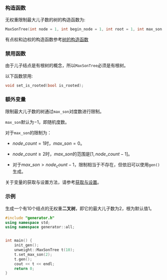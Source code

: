 ### 构造函数

无权重限制最大儿子数的树的构造函数为:

```cpp
MaxSonTree(int node = 1, int begin_node = 1, int root = 1, int max_son = -1)
```

有点权和边权的构造函数参考[树的构造函数](/user/rand_tree/basic_tree_graph.md#构造函数)

### 禁用函数

由于儿子结点是有根树的概念，所以`MaxSonTree`必须是有根树。

以下函数禁用:

```cpp
void set_is_rooted(bool is_rooted);
```

### 额外变量

限制最大儿子数的树通过`max_son`对度数进行限制。

`max_son`默认为$-1$，即随机度数。

对于`max_son`的限制为：

- $node\_count = 1$时，$max\_son = 0$。

- $node\_count \ge 2$时，$max\_son$的范围是$[1, node\_count - 1]$。

- 对于$max\_son \gt node_count - 1$，限制相当于不存在，但依旧可以使用`gen()`生成。

关于变量的获取与设置方法，请参考[获取与设置](/user/tools/setter_getter.md)。

### 示例

生成一个有$10$个结点的无权重**二叉树**，即它的最大儿子数为$2$，根为默认值$1$。

```cpp
#include "generator.h"
using namespace std;
using namespace generator::all;


int main() {
    init_gen();
    unweight::MaxSonTree t(10);
    t.set_max_son(2);
    t.gen();
    cout << t << endl;
    return 0;
}
```
